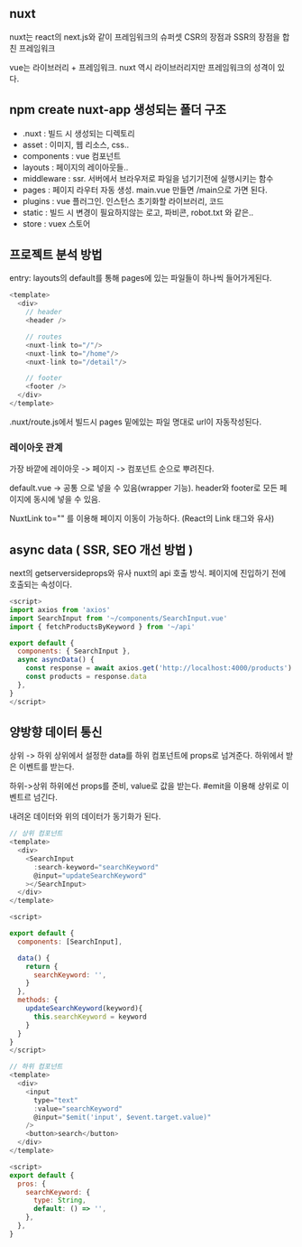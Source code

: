 ## nuxt
nuxt는 react의 next.js와 같이 프레임워크의 슈퍼셋
CSR의 장점과 SSR의 장점을 합친 프레임워크

vue는 라이브러리 + 프레임워크. nuxt 역시 라이브러리지만 프레임워크의 성격이 있다.

## npm create nuxt-app 생성되는 폴더 구조
- .nuxt : 빌드 시 생성되는 디렉토리
- asset : 이미지, 웹 리소스, css..
- components : vue 컴포넌트
- layouts : 페이지의 레이아웃들..
- middleware : ssr. 서버에서 브라우저로 파일을 넘기기전에 실행시키는 함수
- pages : 페이지 라우터 자동 생성. main.vue 만들면 /main으로 가면 된다.
- plugins : vue 플러그인. 인스턴스 초기화할 라이브러리, 코드
- static : 빌드 시 변경이 필요하지않는 로고, 파비콘, robot.txt 와 같은..
- store : vuex 스토어

## 프로젝트 분석 방법

entry: layouts의 default를 통해 pages에 있는 파일들이 하나씩 들어가게된다.

```javascript
<template>
  <div>
    // header
    <header />

    // routes
    <nuxt-link to="/"/>
    <nuxt-link to="/home"/>
    <nuxt-link to="/detail"/>

    // footer
    <footer />
  </div>
</template>
```
.nuxt/route.js에서 빌드시 pages 밑에있는 파일 명대로 url이 자동작성된다.

### 레이아웃 관계

가장 바깥에 레이아웃 -> 페이지 -> 컴포넌트 순으로 뿌려진다.

default.vue -> 공통 으로 넣을 수 있음(wrapper 기능). header와 footer로 모든 페이지에 동시에 넣을 수 있음.

NuxtLink to="" 를 이용해 페이지 이동이 가능하다. (React의 Link 태그와 유사)


## async data ( SSR, SEO 개선 방법 )

next의 getserversideprops와 유사
nuxt의 api 호출 방식. 페이지에 진입하기 전에 호출되는 속성이다.

```javascript
<script>
import axios from 'axios'
import SearchInput from '~/components/SearchInput.vue'
import { fetchProductsByKeyword } from '~/api'

export default {
  components: { SearchInput },
  async asyncData() {
    const response = await axios.get('http://localhost:4000/products')
    const products = response.data
  },
}
</script>
```


## 양방향 데이터 통신

상위 -> 하위
상위에서 설정한 data를 하위 컴포넌트에 props로 넘겨준다.
하위에서 받은 이벤트를 받는다.

하위->상위
하위에선 props를 준비, value로 값을 받는다. #emit을 이용해 상위로 이벤트르 넘긴다.

내려온 데이터와 위의 데이터가 동기화가 된다.

```javascript
// 상위 컴포넌트
<template>
  <div>
    <SearchInput
      :search-keyword="searchKeyword"
      @input="updateSearchKeyword"
    ></SearchInput>
  </div>
</template>

<script>

export default {
  components: [SearchInput],

  data() {
    return {
      searchKeyword: '',
    }
  },
  methods: {
    updateSearchKeyword(keyword){
      this.searchKeyword = keyword
    }
  }
}
</script>

// 하위 컴포넌트
<template>
  <div>
    <input
      type="text"
      :value="searchKeyword"
      @input="$emit('input', $event.target.value)"
    />
    <button>search</button>
  </div>
</template>

<script>
export default {
  pros: {
    searchKeyword: {
      type: String,
      default: () => '',
    },
  },
}

```
